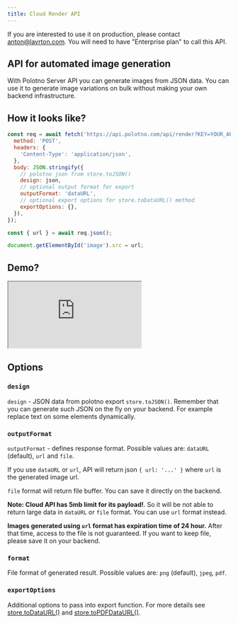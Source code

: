 ```yaml
---
title: Cloud Render API
---
```


If you are interested to use it on production, please contact anton@lavrton.com.
You will need to have "Enterprise plan" to call this API.

## API for automated image generation

With Polotno Server API you can generate images from JSON data. You can use it to generate image variations on bulk without making your own backend infrastructure.

## How it looks like?

```js
const req = await fetch('https://api.polotno.com/api/render?KEY=YOUR_API_KEY', {
  method: 'POST',
  headers: {
    'Content-Type': 'application/json',
  },
  body: JSON.stringify({
    // polotno json from store.toJSON()
    design: json,
    // optional output format for export
    outputFormat: 'dataURL',
    // optional export options for store.toDataURL() method
    exportOptions: {},
  }),
});

const { url } = await req.json();

document.getElementById('image').src = url;
```

## Demo?

<iframe
    src="https://codesandbox.io/embed/github/polotno-project/polotno-site/tree/source/examples/cloud-render?fontsize=11&hidenavigation=1&theme=dark&view=preview"
    style={{
      width: '100%',
      height: '700px',
      border: 0,
      overflow: 'hidden',
    }}
    title="Polotno demo"
    allow="geolocation; microphone; camera; midi; vr; accelerometer; gyroscope; payment; ambient-light-sensor; encrypted-media; usb"
    sandbox="allow-modals allow-forms allow-popups allow-scripts allow-same-origin allow-downloads"
  ></iframe>

## Options

### `design`

`design` - JSON data from polotno export `store.toJSON()`. Remember that you can generate such JSON on the fly on your backend. For example replace text on some elements dynamically.

### `outputFormat`

`outputFormat` - defines response format. Possible values are: `dataURL` (default), `url` and `file`.

If you use `dataURL` or `url`, API will return json `{ url: '...' }` where `url` is the generated image url.

`file` format will return file buffer. You can save it directly on the backend.

**Note: Cloud API has 5mb limit for its payload!**. So it will be not able to return large data in `dataURL` or `file` format. You can use `url` format instead.

**Images generated using `url` format has expiration time of 24 hour.** After that time, access to the file is not guaranteed. If you want to keep file, please save it on your backend.

### `format`

File format of generated result. Possible values are: `png` (default), `jpeg`, `pdf`.

### `exportOptions`

Additional options to pass into export function. For more details see [store.toDataURL()](https://polotno.com/docs/store-overview/#await-storetodataurl) and [store.toPDFDataURL()](https://polotno.com/docs/store-overview/#async-storetopdfdataurl).
